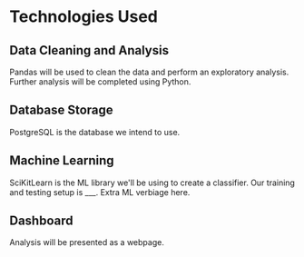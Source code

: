 # Technologies Used
## Data Cleaning and Analysis
Pandas will be used to clean the data and perform an exploratory analysis. Further analysis will be completed using Python.

## Database Storage
PostgreSQL is the database we intend to use.

## Machine Learning
SciKitLearn is the ML library we'll be using to create a classifier. Our training and testing setup is ___. Extra ML verbiage here.

## Dashboard
Analysis will be presented as a webpage.